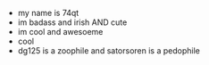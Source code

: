 - my name is 74qt
- im badass and irish AND cute
- im cool and awesoeme
- cool
- dg125 is a zoophile and satorsoren is a pedophile
<!---
74qt/74qt is a ✨ special ✨ repository because its `README.md` (this file) appears on your GitHub profile.
You can click the Preview link to take a look at your changes.
--->
